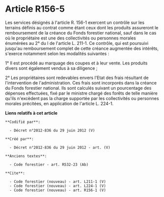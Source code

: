 # Article R156-5

Les services désignés à l'article R. 156-1 exercent un contrôle sur les terrains définis au contrat comme étant ceux dont les
produits assureront le remboursement de la créance du Fonds forestier national, sauf dans le cas où le propriétaire est une
des collectivités ou personnes morales énumérées au 2° du I de l'article L. 211-1. Ce contrôle, qui est poursuivi jusqu'au
remboursement complet de cette créance augmentée des intérêts, s'exerce notamment selon les modalités suivantes :

1° Il est procédé au marquage des coupes et à leur vente. Les produits divers sont également vendus à sa diligence ;

2° Les propriétaires sont redevables envers l'Etat des frais résultant de l'intervention de l'administration. Ces frais sont
incorporés dans la créance du Fonds forestier national. Ils sont calculés suivant un pourcentage des dépenses effectuées,
fixé par le ministre chargé des forêts de telle manière qu'ils n'excèdent pas la charge supportée par les collectivités ou
personnes morales précitées, en application de l'article L. 224-1.

**Liens relatifs à cet article**

	**Codifié par**:

	  - Décret n°2012-836 du 29 juin 2012 (V)

	**Créé par**:

	  - Décret n°2012-836 du 29 juin 2012 - art. (V)

	**Anciens textes**:

	  - Code forestier - art. R532-23 (Ab)

	**Cite**:

	  - Code forestier (nouveau) - art. L211-1 (V)
	  - Code forestier (nouveau) - art. L224-1 (V)
	  - Code forestier (nouveau) - art. R156-1 (V)
